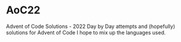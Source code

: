 # AoC22
Advent of Code Solutions - 2022
Day by Day attempts and (hopefully) solutions for Advent of Code
I hope to mix up the languages used.

